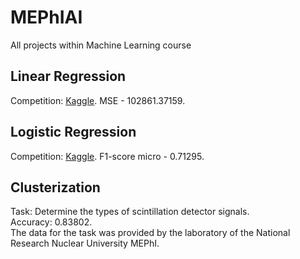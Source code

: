 # MEPhIAI
All projects within Machine Learning course
## Linear Regression
Competition: [Kaggle](https://www.kaggle.com/competitions/laptop-price/overview). MSE - 102861.37159.
## Logistic Regression
Competition: [Kaggle](https://www.kaggle.com/competitions/passenger-satisfaction-2024/overview). F1-score micro - 0.71295.
## Clusterization
Task: Determine the types of scintillation detector signals.\
Accuracy: 0.83802.\
The data for the task was provided by the laboratory of the National Research Nuclear University MEPhI.
